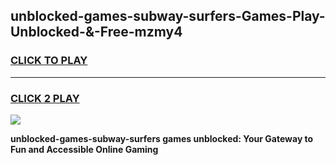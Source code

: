 
## unblocked-games-subway-surfers-Games-Play-Unblocked-&-Free-mzmy4
<h3>
<a href="https://premium76.site?title=unblocked-games-subway-surfers&ref=24A">CLICK TO PLAY</a></h3>
<hr>

<h3>
<a href="https://premium76.site?title=unblocked-games-subway-surfers&ref=24A">CLICK 2 PLAY</a>
  
</h3>

<a href="https://premium76.site?title=unblocked-games-subway-surfers&ref=24A"><img src="https://clearcache.store/games.png"></a>


**unblocked-games-subway-surfers games unblocked: Your Gateway to Fun and Accessible Online Gaming**
